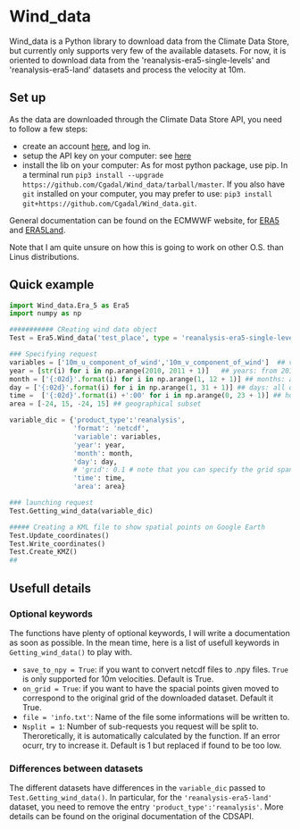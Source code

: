 # Wind_data

Wind_data is a Python library to download data from the Climate Data Store, but currently only supports very few of the available datasets.
For now, it is oriented to download data from the 'reanalysis-era5-single-levels' and 'reanalysis-era5-land' datasets and process the velocity at 10m.

## Set up
As the data are downloaded through the Climate Data Store API, you need to follow a few steps:

- create an account [here](https://cds.climate.copernicus.eu/user/register?destination=%2F%23!%2Fhome), and log in.
- setup the API key on your computer: see [here](https://cds.climate.copernicus.eu/api-how-to)
- install the lib on your computer: As for most python package, use pip. In a terminal run `pip3 install --upgrade https://github.com/Cgadal/Wind_data/tarball/master`. If you also have `git` installed on your computer, you may prefer to use: `pip3 install git+https://github.com/Cgadal/Wind_data.git`.

General documentation can be found on the ECMWWF website, for [ERA5](https://www.ecmwf.int/en/forecasts/datasets/reanalysis-datasets/era5) and [ERA5Land](https://www.ecmwf.int/en/era5-land).

Note that I am quite unsure on how this is going to work on other O.S. than Linus distributions.

## Quick example

```python
import Wind_data.Era_5 as Era5
import numpy as np

########### CReating wind data object
Test = Era5.Wind_data('test_place', type = 'reanalysis-era5-single-levels')

### Specifying request
variables = ['10m_u_component_of_wind','10m_v_component_of_wind']  ## variables
year = [str(i) for i in np.arange(2010, 2011 + 1)]   ## years: from 2012 to 2018
month = ['{:02d}'.format(i) for i in np.arange(1, 12 + 1)] ## months: all of them
day = ['{:02d}'.format(i) for i in np.arange(1, 31 + 1)] ## days: all of them
time =  ['{:02d}'.format(i) +':00' for i in np.arange(0, 23 + 1)] ## hours: all of them
area = [-24, 15, -24, 15] ## geographical subset

variable_dic = {'product_type':'reanalysis',
                'format': 'netcdf',
                'variable': variables,
                'year': year,
                'month': month,
                'day': day,
                # 'grid': 0.1 # note that you can specify the grid span you want, and the CDS will interpolate for you. Native grid is 0.25 for ERA5 and 0.1 for ERA5Land.
                'time': time,
                'area': area}

### launching request
Test.Getting_wind_data(variable_dic)

##### Creating a KML file to show spatial points on Google Earth
Test.Update_coordinates()
Test.Write_coordinates()
Test.Create_KMZ()
##
```

## Usefull details

### Optional keywords

The functions have plenty of optional keywords, I will write a documentation as soon as possible. In the mean time, here is a list of usefull keywords in `Getting_wind_data()` to play with.

- `save_to_npy = True`: if you want to convert netcdf files to .npy files. `True` is only supported for 10m velocities. Default is True.
- `on_grid = True`: if you want to have the spacial points given moved to correspond to the original grid of the downloaded dataset. Default it True.
- `file = 'info.txt'`: Name of the file some informations will be written to.
- `Nsplit = 1`: Number of sub-requests you request will be split to. Theroretically, it is automatically calculated by the function. If an error ocurr, try to increase it. Default is 1 but replaced if found to be too low.


### Differences between datasets

The different datasets have differences in the `variable_dic` passed to `Test.Getting_wind_data()`. In particular, for the `'reanalysis-era5-land'` dataset, you need to remove the entry `'product_type':'reanalysis'`. More details can be found on the original documentation of the CDSAPI.
